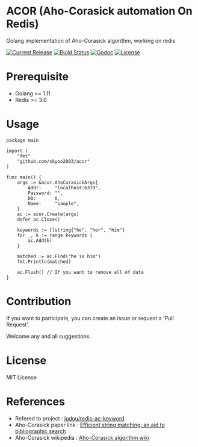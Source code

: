 # ACOR (Aho-Corasick automation On Redis)
Golang implementation of Aho-Corasick algorithm, working on redis

[![Current Release](https://img.shields.io/github/release/skyoo2003/acor.svg)](https://github.com/skyoo2003/acor/releases/latest)
[![Build Status](https://github.com/skyoo2003/cse-exercises/workflows/Go/badge.svg)](https://github.com/skyoo2003/acor)
[![Godoc](http://img.shields.io/badge/godoc-reference-blue.svg?style=flat)](https://godoc.org/github.com/skyoo2003/acor)
[![License](https://img.shields.io/github/license/mashape/apistatus.svg)](LICENSE)

# Prerequisite

* Golang >= 1.11
* Redis >= 3.0

# Usage

```
package main

import (
	"fmt"
	"github.com/skyoo2003/acor"
)

func main() {
	args := &acor.AhoCorasickArgs{
		Addr:     "localhost:6379",
		Password: "",
		DB:       0,
		Name:     "sample",
	}
	ac := acor.Create(args)
	defer ac.Close()

	keywords := []string{"he", "her", "him"}
	for _, k := range keywords {
		ac.Add(k)
	}

	matched := ac.Find("he is him")
	fmt.Println(matched)

    ac.Flush() // If you want to remove all of data 
}
```

# Contribution

If you want to participate, you can create an issue or request a 'Pull Request'.

Welcome any and all suggestions.

# License

MIT License

# References

* Refered to project : [judou/redis-ac-keyword](https://github.com/judou/redis-ac-keywords)
* Aho-Corasick paper link : [Efficient string matching: an aid to bibliographic search](http://dl.acm.org/citation.cfm?id=360855)
* Aho-Corasick wikipedia : [Aho-Corasick algorithm wiki](https://en.wikipedia.org/wiki/Aho%E2%80%93Corasick_algorithm)
